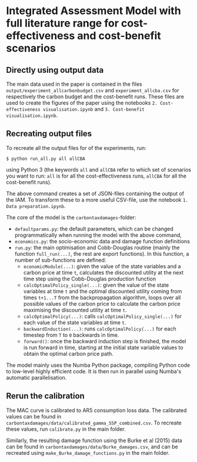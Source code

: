 # Integrated Assessment Model with full literature range for cost-effectiveness and cost-benefit scenarios


## Directly using output data

The main data used in the paper is contained in the files `output/experiment_allcarbonbudget.csv` and `experiment_allcba.csv` for respectively the carbon budget and the cost-benefit runs. These files are used to create the figures of the paper using the notebooks `2. Cost-effectiveness visualisation.ipynb` and `3. Cost-benefit visualisation.ipynb`.

## Recreating output files

To recreate all the output files for of the experiments, run:
```
$ python run_all.py all allCBA
```
using Python 3 (the keywords `all` and `allCBA` refer to which set of scenarios you want to run: `all` is for all the cost-effectiveness runs, `allCBA` for all the cost-benefit runs).

The above command creates a set of JSON-files containing the output of the IAM. To transform these to a more useful CSV-file, use the notebook `1. Data preparation.ipynb`.

The core of the model is the `carbontaxdamages`-folder:
 - `defaultparams.py`: the default parameters, which can be changed programmatically when running the model with the above command,
 - `economics.py`: the socio-economic data and damage function definitions
 - `run.py`: the main optimisation and Cobb-Douglas routine (mainly the function `full_run(...)`, the rest are export functions). In this function, a number of sub-functions are defined:
   - `economicModule(...)`: given the value of the state variables and a carbon price at time `t`, calculates the discounted utility at the next time step using the Cobb-Douglas production function
   - `calcOptimalPolicy_single(...)`: given the value of the state variables at time `t` and the optimal discounted utility coming from times `t+1...T` from the backpropagation algorithm, loops over all possible values of the carbon price to calculate the carbon price maximising the discounted utility at time `t`.
   - `calcOptimalPolicy(...)`: calls `calcOptimalPolicy_single(...)` for each value of the state variables at time `t`.
   - `backwardInduction(...)`: runs `calcOptimalPolicy(...)` for each timestep from `T` to `0` backwards in time.
   - `forward()`: once the backward induction step is finished, the model is run forward in time, starting at the initial state variable values to obtain the optimal carbon price path.

The model mainly uses the Numba Python package, compiling Python code to low-level highly efficient code. It is then run in parallel using Numba's automatic parallelisation.

## Rerun the calibration

The MAC curve is calibrated to AR5 consumption loss data. The calibrated values can be found in `carbontaxdamages/data/calibrated_gamma_SSP_combined.csv`. To recreate these values, run `calibrate.py` in the main folder.

Similarly, the resulting damage function using the Burke et al (2015) data can be found in `carbontaxdamages/data/Burke_damages.csv`, and can be recreated using `make_Burke_damage_functions.py` in the main folder.

